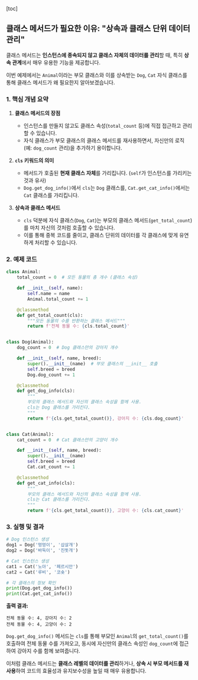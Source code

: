 [toc]

## **클래스 메서드가 필요한 이유: "상속과 클래스 단위 데이터 관리"**

클래스 메서드는 **인스턴스에 종속되지 않고 클래스 자체의 데이터를 관리**할 때, 특히 **상속 관계**에서 매우 유용한 기능을 제공합니다.

이번 예제에서는 `Animal`이라는 부모 클래스와 이를 상속받는 `Dog`, `Cat` 자식 클래스를 통해 클래스 메서드가 왜 필요한지 알아보겠습니다.

### **1. 핵심 개념 요약**

1.  **클래스 메서드의 장점**

      * 인스턴스를 만들지 않고도 클래스 속성(`total_count` 등)에 직접 접근하고 관리할 수 있습니다.
      * 자식 클래스가 부모 클래스의 클래스 메서드를 재사용하면서, 자신만의 로직(예: `dog_count` 관리)을 추가하기 용이합니다.

2.  **`cls` 키워드의 의미**
      * 메서드가 호출된 **현재 클래스 자체**를 가리킵니다. (`self`가 인스턴스를 가리키는 것과 유사)
      * `Dog.get_dog_info()`에서 `cls`는 `Dog` 클래스를, `Cat.get_cat_info()`에서는 `Cat` 클래스를 가리킵니다.
    
3.  **상속과 클래스 메서드**
      * `cls` 덕분에 자식 클래스(`Dog`, `Cat`)는 부모의 클래스 메서드(`get_total_count`)를 마치 자신의 것처럼 호출할 수 있습니다.
      * 이를 통해 중복 코드를 줄이고, 클래스 단위의 데이터를 각 클래스에 맞게 유연하게 처리할 수 있습니다.



### **2. 예제 코드**

```python
class Animal:
    total_count = 0  # 모든 동물의 총 개수 (클래스 속성)

    def __init__(self, name):
        self.name = name
        Animal.total_count += 1

    @classmethod
    def get_total_count(cls):
        """모든 동물의 수를 반환하는 클래스 메서드"""
        return f'전체 동물 수: {cls.total_count}'


class Dog(Animal):
    dog_count = 0  # Dog 클래스만의 강아지 개수

    def __init__(self, name, breed):
        super().__init__(name)  # 부모 클래스의 __init__ 호출
        self.breed = breed
        Dog.dog_count += 1

    @classmethod
    def get_dog_info(cls):
        """
        부모의 클래스 메서드와 자신의 클래스 속성을 함께 사용.
        cls는 Dog 클래스를 가리킨다.
        """
        return f'{cls.get_total_count()}, 강아지 수: {cls.dog_count}'


class Cat(Animal):
    cat_count = 0  # Cat 클래스만의 고양이 개수

    def __init__(self, name, breed):
        super().__init__(name)
        self.breed = breed
        Cat.cat_count += 1

    @classmethod
    def get_cat_info(cls):
        """
        부모의 클래스 메서드와 자신의 클래스 속성을 함께 사용.
        cls는 Cat 클래스를 가리킨다.
        """
        return f'{cls.get_total_count()}, 고양이 수: {cls.cat_count}'
```



### **3. 실행 및 결과**

```python
# Dog 인스턴스 생성
dog1 = Dog('멍멍이', '삽살개')
dog2 = Dog('바둑이', '진돗개')

# Cat 인스턴스 생성
cat1 = Cat('노아', '페르시안')
cat2 = Cat('루비', '코숏')

# 각 클래스의 정보 확인
print(Dog.get_dog_info())
print(Cat.get_cat_info())
```

**출력 결과:**

```
전체 동물 수: 4, 강아지 수: 2
전체 동물 수: 4, 고양이 수: 2
```

`Dog.get_dog_info()` 메서드는 `cls`를 통해 부모인 `Animal`의 `get_total_count()`를 호출하여 전체 동물 수를 가져오고, 동시에 자신만의 클래스 속성인 `dog_count`에 접근하여 강아지 수를 함께 보여줍니다.

이처럼 클래스 메서드는 **클래스 레벨의 데이터를 관리**하거나, **상속 시 부모 메서드를 재사용**하여 코드의 효율성과 유지보수성을 높일 때 매우 유용합니다.
